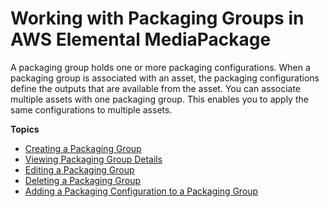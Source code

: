 # Working with Packaging Groups in AWS Elemental MediaPackage<a name="pkg-group"></a>

A packaging group holds one or more packaging configurations\. When a packaging group is associated with an asset, the packaging configurations define the outputs that are available from the asset\. You can associate multiple assets with one packaging group\. This enables you to apply the same configurations to multiple assets\.

**Topics**
+ [Creating a Packaging Group](pkg-group-create.md)
+ [Viewing Packaging Group Details](pkg-group-view.md)
+ [Editing a Packaging Group](pkg-group-edit.md)
+ [Deleting a Packaging Group](pkg-group-delete.md)
+ [Adding a Packaging Configuration to a Packaging Group](pkg-group-add-cfig.md)